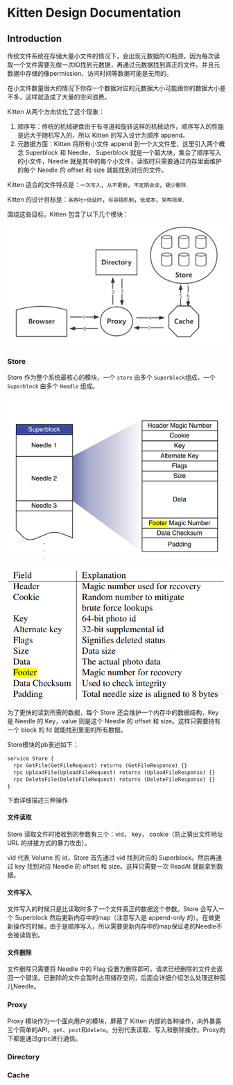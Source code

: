 
# Kitten Design Documentation


## Introduction
传统文件系统在存储大量小文件的情况下，会出现元数据的IO瓶颈，因为每次读取一个文件需要先做一次IO找到元数据，再通过元数据找到真正的文件。并且元数据中存储的像permission、访问时间等数据可能是无用的。

在小文件数量很大的情况下你存一个数据对应的元数据大小可能跟你的数据大小差不多，这样就造成了大量的空间浪费。

Kitten 从两个方向优化了这个现象：
1. 顺序写：传统的机械硬盘由于有寻道和旋转这样的机械动作，顺序写入的性能是远大于随机写入的，所以 Kitten 的写入设计为顺序 append。
2. 元数据方面：Kitten 将所有小文件 append 到一个大文件里，这里引入两个概念 Superblock 和 Needle，
   Superblock 就是一个超大块，集合了顺序写入的小文件，Needle 就是其中的每个小文件，读取时只需要通过内存里面维护的每个 Needle 的 offset 和 size 就能找到对应的文件。

Kitten 适合的文件特点是：`一次写入`，`从不更新`，`不定期会读`，`极少删除`.

Kitten 的设计目标是：`高吞吐+低延时`，`有容错机制`，`低成本`，`架构简单`.

围绕这些目标，Kitten 包含了以下几个模块：
![](kitten.png)

### Store

Store 作为整个系统最核心的模块，一个 `store` 由多个 `Superblock`组成，一个 `Superblock` 由多个 `Needle` 组成。

![](img.png)

![](img_1.png)

为了更快的读到所需的数据，每个 Store 还会维护一个内存中的数据结构，Key 是 Needle 的 Key，value 则是这个 Needle 的 offset 和 size。这样只需要持有一个 block 的 fd 就能找到里面的所有数据。

Store模块的pb表述如下：

```
service Store {
  rpc GetFile(GetFileRequest) returns (GetFileResponse) {}
  rpc UploadFile(UploadFileRequest) returns (UploadFileResponse) {}
  rpc DeleteFile(DeleteFileRequest) returns (DeleteFileResponse) {}
}
```

下面详细描述三种操作

#### 文件读取

Store 读取文件时接收到的参数有三个：vid， key， cookie（防止猜出文件地址 URL 的拼接方式的暴力攻击）。



vid 代表 Volume 的 id，Store 首先通过 vid 找到对应的 Superblock。然后再通过 key 找到对应 Needle 的 offset 和 size。这样只需要一次 ReadAt 就能拿到数据。

#### 文件写入

文件写入的时候只是比读取时多了一个文件真正的数据这个参数。Store 会写入一个 Superblock 然后更新内存中的map（注意写入是 append-only 的）。在做更新操作的时候，由于是顺序写入，所以需要更新内存中的map保证老的Needle不会被读取到。

#### 文件删除

文件删除只需要将 Needle 中的 Flag 设置为删除即可。请求已经删除的文件会返回一个错误。已删除的文件会暂时占用储存空间，后面会详细介绍怎么处理这种孤儿Needle。



### Proxy

Proxy 模块作为一个面向用户的模块，屏蔽了 Kitten 内部的各种操作，向外暴露三个简单的API，`get`、`post`和`delete`。分别代表读取、写入和删除操作。Proxy向下都是通过grpc进行通信。

### Directory

### Cache
